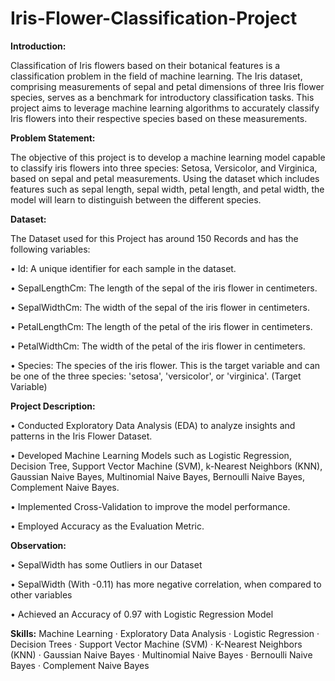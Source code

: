 # Iris-Flower-Classification-Project

**Introduction:**

Classification of Iris flowers based on their botanical features is a classification problem in the field of machine learning. The Iris dataset, comprising measurements of sepal and petal dimensions of three Iris flower species, serves as a benchmark for introductory classification tasks. This project aims to leverage machine learning algorithms to accurately classify Iris flowers into their respective species based on these measurements.

**Problem Statement:**

The objective of this project is to develop a machine learning model capable to classify iris flowers into three species: Setosa, Versicolor, and Virginica, based on sepal and petal measurements. Using the dataset which includes features such as sepal length, sepal width, petal length, and petal width, the model will learn to distinguish between the different species. 

**Dataset:**

The Dataset used for this Project has around 150 Records and has the following variables:

•	Id: A unique identifier for each sample in the dataset.

•	SepalLengthCm: The length of the sepal of the iris flower in centimeters.

•	SepalWidthCm: The width of the sepal of the iris flower in centimeters.

•	PetalLengthCm: The length of the petal of the iris flower in centimeters.

•	PetalWidthCm: The width of the petal of the iris flower in centimeters.

•	Species: The species of the iris flower. This is the target variable and can be one of the three species: 'setosa', 'versicolor', or 'virginica'. (Target Variable)

**Project Description:**

• Conducted Exploratory Data Analysis (EDA) to analyze insights and patterns in the Iris Flower Dataset.

• Developed Machine Learning Models such as Logistic Regression, Decision Tree, Support Vector Machine (SVM), k-Nearest Neighbors (KNN), Gaussian Naive Bayes, Multinomial Naive Bayes, Bernoulli Naive Bayes, Complement Naive Bayes.

• Implemented Cross-Validation to improve the model performance.

• Employed Accuracy as the Evaluation Metric.


**Observation:**

•	SepalWidth has some Outliers in our Dataset

•	SepalWidth (With -0.11) has more negative correlation, when compared to other variables

•	Achieved an Accuracy of 0.97 with Logistic Regression Model

**Skills:** Machine Learning · Exploratory Data Analysis · Logistic Regression · Decision Trees · Support Vector Machine (SVM) · K-Nearest Neighbors (KNN) · Gaussian Naive Bayes · Multinomial Naive Bayes · Bernoulli Naive Bayes · Complement Naive Bayes

